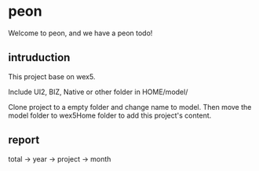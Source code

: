 # peon
Welcome to peon, and we have a peon todo!

## intruduction
This project base on wex5.

Include UI2, BIZ, Native or other folder in HOME/model/

Clone project to a empty folder and change name to model. Then move the model folder to wex5Home folder to add this project's content.

## report
total -> year -> project -> month